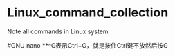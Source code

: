 # Linux_command_collection
Note all commands in Linux system


#GNU nano 
**^G表示Ctrl+G，就是按住Ctrl键不放然后按G
